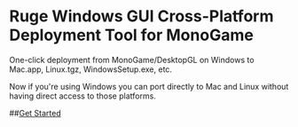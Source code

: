 # Ruge Windows GUI Cross-Platform Deployment Tool for MonoGame
One-click deployment from MonoGame/DesktopGL on Windows to Mac.app, Linux.tgz, WindowsSetup.exe, etc.

Now if you're using Windows you can port directly to Mac and Linux without having direct access to those platforms.  

##[Get Started](https://github.com/MetaSmug/MonoGame.Ruge.DeployTool/wiki/1.-Getting-Started)
